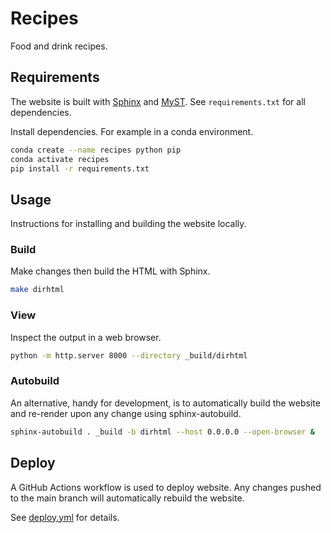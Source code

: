 # Recipes

Food and drink recipes.

## Requirements

The website is built with [Sphinx](https://www.sphinx-doc.org/) and [MyST](https://myst-nb.readthedocs.io/). See `requirements.txt` for all dependencies.

Install dependencies. For example in a conda environment.

```bash
conda create --name recipes python pip
conda activate recipes
pip install -r requirements.txt
```

## Usage

Instructions for installing and building the website locally.

### Build

Make changes then build the HTML with Sphinx.

```bash
make dirhtml
```

### View

Inspect the output in a web browser.

```bash
python -m http.server 8000 --directory _build/dirhtml
```

### Autobuild

An alternative, handy for development, is to automatically build the website and re-render upon any change using sphinx-autobuild.

```bash
sphinx-autobuild . _build -b dirhtml --host 0.0.0.0 --open-browser &
```

## Deploy

A GitHub Actions workflow is used to deploy website. Any changes pushed to the main branch will automatically rebuild the website.

See [deploy.yml](.github/workflows/deploy.yml) for details.
